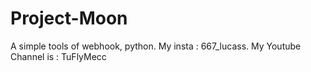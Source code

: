 # Project-Moon
A simple tools of webhook, python.
My insta : 667_lucass.
My Youtube Channel is : TuFlyMecc

